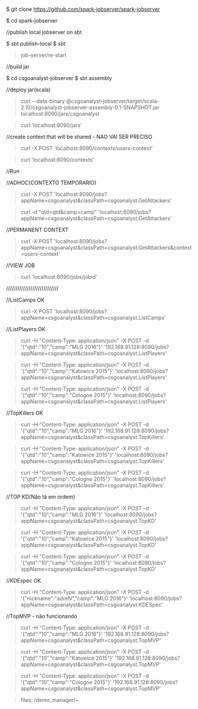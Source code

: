 $ git clone https://github.com/spark-jobserver/spark-jobserver

$ cd spark-jobserver


//publish local jobserver on sbt

$ sbt publish-local
$ sbt
> job-server/re-start

//build jar

$ cd csgoanalyst-jobserver
$ sbt assembly


//deploy jar(scala)

>curl --data-binary @csgoanalyst-jobserver/target/scala-2.10/csgoanalyst-jobserver-assembly-0.1-SNAPSHOT.jar localhost:8090/jars/csgoanalyst

>curl 'localhost:8090/jars'



//create context that will be shared - NAO VAI SER PRECISO


>curl -X POST 'localhost:8090/contexts/users-context'

>curl 'localhost:8090/contexts'



//Run

//ADHOC(CONTEXTO TEMPORARIO)

>curl -X POST 'localhost:8090/jobs?appName=csgoanalyst&classPath=csgoanalyst.GetAttackers'

>curl -d "qtd=qtd&camp=camp" 'localhost:8090/jobs?appName=csgoanalyst&classPath=csgoanalyst.GetAttackers'




//PERMANENT CONTEXT

>curl -X POST 'localhost:8090/jobs?appName=csgoanalyst&classPath=csgoanalyst.GetAttackers&context=users-context'




//VIEW JOB

>curl 'localhost:8090/jobs/jobid'








////////////////////////////

//ListCamps OK
>curl -X POST 'localhost:8090/jobs?appName=csgoanalyst&classPath=csgoanalyst.ListCamps'

//ListPlayers OK
>curl -H "Content-Type: application/json" -X POST -d '{"qtd":"10","camp":"MLG 2016"}' '192.168.91.128:8090/jobs?appName=csgoanalyst&classPath=csgoanalyst.ListPlayers'

>curl -H "Content-Type: application/json" -X POST -d '{"qtd":"10","camp":"Katowice 2015"}' 'localhost:8090/jobs?appName=csgoanalyst&classPath=csgoanalyst.ListPlayers'

>curl -H "Content-Type: application/json" -X POST -d '{"qtd":"10","camp":"Cologne 2015"}' 'localhost:8090/jobs?appName=csgoanalyst&classPath=csgoanalyst.ListPlayers'


//TopKillers OK
>curl -H "Content-Type: application/json" -X POST -d '{"qtd":"10","camp":"MLG 2016"}' '192.168.91.128:8090/jobs?appName=csgoanalyst&classPath=csgoanalyst.TopKillers'

>curl -H "Content-Type: application/json" -X POST -d '{"qtd":"10","camp":"Katowice 2015"}' 'localhost:8090/jobs?appName=csgoanalyst&classPath=csgoanalyst.TopKillers'

>curl -H "Content-Type: application/json" -X POST -d '{"qtd":"10","camp":"Cologne 2015"}' 'localhost:8090/jobs?appName=csgoanalyst&classPath=csgoanalyst.TopKillers'


//TOP KD(Não tá em ordem)
>curl -H "Content-Type: application/json" -X POST -d '{"qtd":"10","camp":"MLG 2016"}' 'localhost:8090/jobs?appName=csgoanalyst&classPath=csgoanalyst.TopKD'

>curl -H "Content-Type: application/json" -X POST -d '{"qtd":"10","camp":"Katowice 2015"}' 'localhost:8090/jobs?appName=csgoanalyst&classPath=csgoanalyst.TopKD'

>curl -H "Content-Type: application/json" -X POST -d '{"qtd":"10","camp":"Cologne 2015"}' 'localhost:8090/jobs?appName=csgoanalyst&classPath=csgoanalyst.TopKD'



//KDEspec OK
>curl -H "Content-Type: application/json" -X POST -d '{"nickname":"adreN","camp":"MLG 2016"}' 'localhost:8090/jobs?appName=csgoanalyst&classPath=csgoanalyst.KDESpec'



//TopMVP - não funcionando
>curl -H "Content-Type: application/json" -X POST -d '{"qtd":"10","camp":"MLG 2016"}' '192.168.91.128:8090/jobs?appName=csgoanalyst&classPath=csgoanalyst.TopMVP'

>curl -H "Content-Type: application/json" -X POST -d '{"qtd":"10","camp":"Katowice 2015"}' '192.168.91.128:8090/jobs?appName=csgoanalyst&classPath=csgoanalyst.TopMVP'

>curl -H "Content-Type: application/json" -X POST -d '{"qtd":"10","camp":"Cologne 2015"}' '192.168.91.128:8090/jobs?appName=csgoanalyst&classPath=csgoanalyst.TopMVP'









>files: /demo_manager/~
